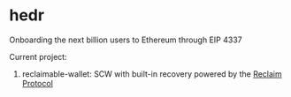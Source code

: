 # hedr

Onboarding the next billion users to Ethereum through EIP 4337

Current project:
1. reclaimable-wallet: SCW with built-in recovery powered by the [Reclaim Protocol](https://reclaimprotocol.org)

